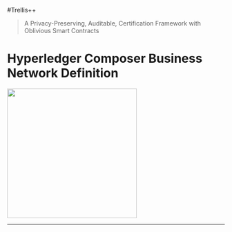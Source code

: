 #Trellis++
  >A Privacy-Preserving, Auditable, Certification Framework with Oblivious Smart Contracts

# Hyperledger Composer Business Network Definition

<img height="300" src="https://raw.githubusercontent.com/maverickzhn/trellisplusplus-blockchain-pac-business-network/master/assets/images/fabricOSC-logo.png" align="middle">

----------



